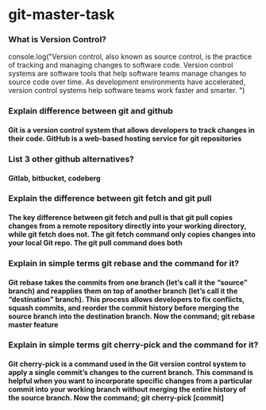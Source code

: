 # git-master-task
<h3>What is Version Control?</h3>
console.log("Version control, also known as source control, is the practice of tracking and managing changes to software code. Version control systems are software tools that help software teams manage changes to source code over time. As development environments have accelerated, version control systems help software teams work faster and smarter. ")

<h3>Explain difference between git and github</h3>
<h4>Git is a version control system that allows developers to track changes in their code. GitHub is a web-based hosting service for git repositories</h4>

<h3>List 3 other github alternatives?</h3>
<h4>Gitlab,     bitbucket,   codeberg</h4>

<h3>Explain the difference between git fetch and git pull</h3>
<h4>The key difference between git fetch and pull is that git pull copies changes from a remote repository directly into your working directory, while git fetch does not. The git fetch command only copies changes into your local Git repo. The git pull command does both</h4>



<h3>Explain in simple terms git rebase and the command for it?</h3>
<h4>Git rebase takes the commits from one branch (let’s call it the “source” branch) and reapplies them on top of another branch (let’s call it the “destination” branch). This process allows developers to fix conflicts, squash commits, and reorder the commit history before merging the source branch into the destination branch.
Now the command;
git rebase master feature</h4>



<h3>Explain in simple terms git cherry-pick and the command for it?</h3>
<h4>Git cherry-pick is a command used in the Git version control system to apply a single commit’s changes to the current branch. This command is helpful when you want to incorporate specific changes from a particular commit into your working branch without merging the entire history of the source branch.
Now the command;
git cherry-pick [commit]</h4>